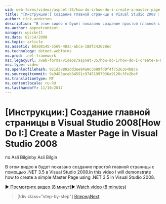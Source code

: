 ```yaml
---
uid: web-forms/videos/aspnet-35/how-do-i/how-do-i-create-a-master-page-in-visual-studio-2008
title: "[Инструкции:] Создание главной страницы в Visual Studio 2008 | Документы Microsoft"
author: rick-anderson
description: "В этом видео я будет показано создание простой главной страницы с помощью .NET 3.5 в Visual Studio 2008."
ms.author: aspnetcontent
manager: wpickett
ms.date: 02/14/2008
ms.topic: article
ms.assetid: b0a08145-5569-482c-abca-18df242628ec
ms.technology: dotnet-webforms
ms.prod: .net-framework
msc.legacyurl: /web-forms/videos/aspnet-35/how-do-i/how-do-i-create-a-master-page-in-visual-studio-2008
msc.type: video
ms.openlocfilehash: 021d38802dd3ee94a0c3089fd0f4f7526364b8c6
ms.sourcegitcommit: 9a9483aceb34591c97451997036a9120c3fe2baf
ms.translationtype: MT
ms.contentlocale: ru-RU
ms.lasthandoff: 11/10/2017
---
```

<a name="how-do-i-create-a-master-page-in-visual-studio-2008"></a><span data-ttu-id="0a6d3-103">[Инструкции:] Создание главной страницы в Visual Studio 2008</span><span class="sxs-lookup"><span data-stu-id="0a6d3-103">[How Do I:] Create a Master Page in Visual Studio 2008</span></span>
====================
<span data-ttu-id="0a6d3-104">по Asli Bilgin</span><span class="sxs-lookup"><span data-stu-id="0a6d3-104">by Asli Bilgin</span></span>

<span data-ttu-id="0a6d3-105">В этом видео я будет показано создание простой главной страницы с помощью .NET 3.5 в Visual Studio 2008.</span><span class="sxs-lookup"><span data-stu-id="0a6d3-105">In this video I will demonstrate how to create a simple Master Page using .NET 3.5 in Visual Studio 2008.</span></span>

[<span data-ttu-id="0a6d3-106">&#9654; Посмотрите видео (8 минут)</span><span class="sxs-lookup"><span data-stu-id="0a6d3-106">&#9654; Watch video (8 minutes)</span></span>](https://channel9.msdn.com/Blogs/ASP-NET-Site-Videos/how-do-i-create-a-master-page-in-visual-studio-2008)

>[!div class="step-by-step"]
[<span data-ttu-id="0a6d3-107">Вперед</span><span class="sxs-lookup"><span data-stu-id="0a6d3-107">Next</span></span>](how-do-i-create-nested-master-page-in-visual-studio-2008.md)
